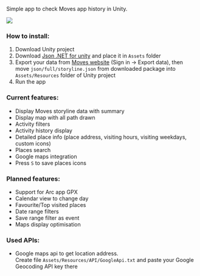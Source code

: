Simple app to check Moves app history in Unity.

![][image-1]

### How to install:

1. Download Unity project
2. Download [Json .NET for unity][1] and place it in `Assets` folder
3. Export your data from [Moves website][2] (Sign in -\> Export data), then move `json/full/storyline.json` from downloaded package into `Assets/Resources` folder of Unity project
4. Run the app

### Current features:
- Display Moves storyline data with summary
- Display map with all path drawn
- Activity filters
- Activity history display
- Detailed place info (place address, visiting hours, visiting weekdays, custom icons)
- Places search
- Google maps integration
- Press `S` to save places icons
### Planned features:
- Support for Arc app GPX
- Calendar view to change day
- Favourite/Top visited places
- Date range filters
- Save range filter as event
- Maps display optimisation

### Used APIs:
- Google maps api to get location address.  
	Create file `Assets/Resources/API/GoogleApi.txt` and paste your Google Geocoding API key there

[1]:	https://assetstore.unity.com/packages/tools/input-management/json-net-for-unity-11347
[2]:	http://moves-app.com

[image-1]:	https://i.imgur.com/CUnrJNt.png